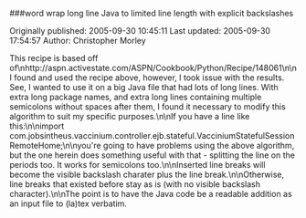 ###word wrap long line Java to limited line length with explicit backslashes

Originally published: 2005-09-30 10:45:11
Last updated: 2005-09-30 17:54:57
Author: Christopher Morley

This recipe is based off of\nhttp://aspn.activestate.com/ASPN/Cookbook/Python/Recipe/148061\n\nI found and used the recipe above, however, I took issue with the results.  See, I wanted to use it on a big Java file that had lots of long lines.  With extra long package names, and extra long lines containing multiple semicolons without spaces after them, I found it necessary to modify this algorithm to suit my specific purposes.\n\nIf you have a line like this:\n\nimport com.jobsintheus.vaccinium.controller.ejb.stateful.VacciniumStatefulSessionRemoteHome;\n\nyou're going to have problems using the above algorithm, but the one herein does something useful with that - splitting the line on the periods too.  It works for semicolons too.\n\nInserted line breaks will become the visible backslash charater plus the line break.\n\nOtherwise, line breaks that existed before stay as is (with no visible backslash character).\n\nThe point is to have the Java code be a readable addition as an input file to (la)tex verbatim.
